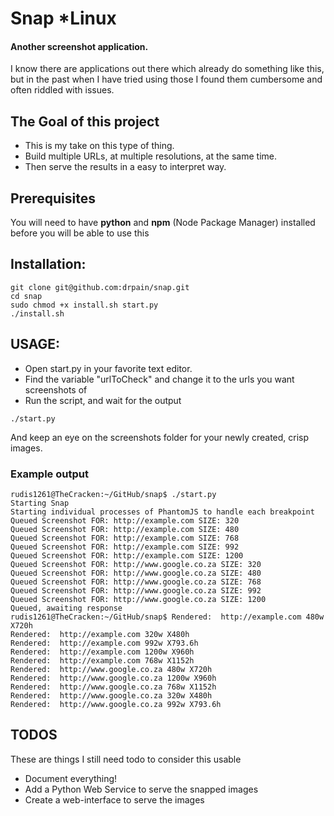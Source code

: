 # Snap *Linux

#### Another screenshot application. 

I know there are applications out there which already do something like this, but in the past when I have tried using those I found them cumbersome and often riddled with issues. 

## The Goal of this project
* This is my take on this type of thing. 
* Build multiple URLs, at multiple resolutions, at the same time. 
* Then serve the results in a easy to interpret way.

## Prerequisites
You will need to have **python** and **npm** (Node Package Manager) installed before you will be able to use this 

## Installation:
```shell
git clone git@github.com:drpain/snap.git
cd snap
sudo chmod +x install.sh start.py
./install.sh
```

## USAGE:
* Open start.py in your favorite text editor.
* Find the variable "urlToCheck" and change it to the urls you want screenshots of
* Run the script, and wait for the output

```shell
./start.py
```

And keep an eye on the screenshots folder for your newly created, crisp images.

### Example output
```shell
rudis1261@TheCracken:~/GitHub/snap$ ./start.py 
Starting Snap
Starting individual processes of PhantomJS to handle each breakpoint
Queued Screenshot FOR: http://example.com SIZE: 320
Queued Screenshot FOR: http://example.com SIZE: 480
Queued Screenshot FOR: http://example.com SIZE: 768
Queued Screenshot FOR: http://example.com SIZE: 992
Queued Screenshot FOR: http://example.com SIZE: 1200
Queued Screenshot FOR: http://www.google.co.za SIZE: 320
Queued Screenshot FOR: http://www.google.co.za SIZE: 480
Queued Screenshot FOR: http://www.google.co.za SIZE: 768
Queued Screenshot FOR: http://www.google.co.za SIZE: 992
Queued Screenshot FOR: http://www.google.co.za SIZE: 1200
Queued, awaiting response
rudis1261@TheCracken:~/GitHub/snap$ Rendered:  http://example.com 480w X720h
Rendered:  http://example.com 320w X480h
Rendered:  http://example.com 992w X793.6h
Rendered:  http://example.com 1200w X960h
Rendered:  http://example.com 768w X1152h
Rendered:  http://www.google.co.za 480w X720h
Rendered:  http://www.google.co.za 1200w X960h
Rendered:  http://www.google.co.za 768w X1152h
Rendered:  http://www.google.co.za 320w X480h
Rendered:  http://www.google.co.za 992w X793.6h
```

## TODOS
These are things I still need todo to consider this usable

* Document everything!
* Add a Python Web Service to serve the snapped images
* Create a web-interface to serve the images
